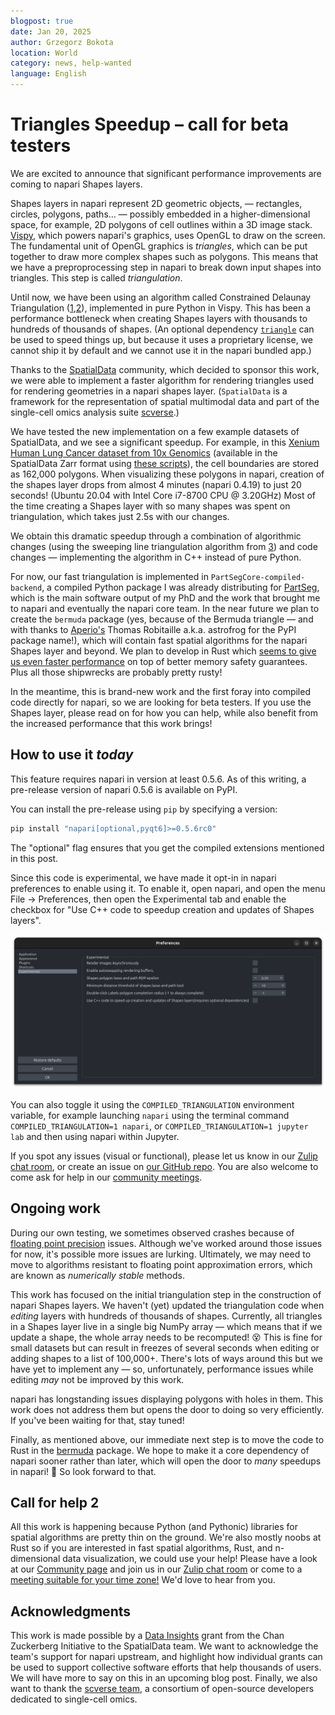 ```yaml
---
blogpost: true
date: Jan 20, 2025
author: Grzegorz Bokota
location: World
category: news, help-wanted
language: English
---
```


# Triangles Speedup – call for beta testers

We are excited to announce that significant performance improvements are coming to napari Shapes layers.

Shapes layers in napari represent 2D geometric objects, — rectangles, circles,
polygons, paths… — possibly embedded in a higher-dimensional space, for
example, 2D polygons of cell outlines within a 3D image stack.
[Vispy](https://vispy.org), which powers napari's graphics, uses OpenGL to draw
on the screen. The fundamental unit of OpenGL graphics is *triangles*, which
can be put together to draw more complex shapes such as polygons. This means
that we have a preproprocessing step in napari to break down input shapes into
triangles. This step is called *triangulation*.

Until now, we have been using an algorithm called Constrained Delaunay
Triangulation
([1](https://doi.org/10.1007/BF01553881),[2](https://www.cs.jhu.edu/~misha/Spring16/Chew87.pdf)),
implemented in pure Python in Vispy. This has been a performance bottleneck
when creating Shapes layers with thousands to hundreds of thousands of shapes.
(An optional dependency [`triangle`](http://www.cs.cmu.edu/~quake/triangle.html)
can be used to speed things up, but because it uses a proprietary license, we
cannot ship it by default and we cannot use it in the napari bundled app.)

Thanks to the [SpatialData](https://spatialdata.scverse.org/) community, which
decided to sponsor this work, we were able to implement a faster algorithm for
rendering triangles used for rendering geometries in a napari shapes layer.
(`SpatialData` is a framework for the representation of spatial multimodal
data and part of the single-cell omics analysis suite
[scverse](https://scverse.org/).)

We have tested the new implementation on a few example datasets of SpatialData,
and we see a significant speedup. For example, in this [Xenium Human Lung
Cancer dataset from 10x
Genomics](https://www.10xgenomics.com/datasets/preview-data-ffpe-human-lung-cancer-with-xenium-multimodal-cell-segmentation-1-standard)
(available in the SpatialData Zarr format using [these
scripts](https://github.com/giovp/spatialdata-sandbox/tree/main/xenium_2.0.0_io)),
the cell boundaries are stored as 162,000 polygons. When visualizing these
polygons in napari, creation of the shapes layer drops from almost 4 minutes
(napari 0.4.19) to just 20 seconds! (Ubuntu 20.04 with Intel Core i7-8700 CPU @
3.20GHz)
Most of the time creating a Shapes layer with so many shapes was spent on
triangulation, which takes just 2.5s with our changes.

We obtain this dramatic speedup through a combination of algorithmic changes
(using the sweeping line triangulation algorithm from
[3](https://doi.org/10.1007/978-3-540-77974-2)) and code changes —
implementing the algorithm in C++ instead of pure Python.

For now, our fast triangulation is implemented in
`PartSegCore-compiled-backend`, a compiled Python package I was already
distributing for [PartSeg](https://partseg.github.io), which is the main
software output of my PhD and the work that brought me to napari and eventually
the napari core team.
In the near future we plan to create the `bermuda` package (yes, because of the
Bermuda triangle — and with thanks to [Aperio's](https://aperiosoftware.com)
Thomas Robitaille a.k.a. astrofrog for the PyPI package name!), which will
contain fast spatial algorithms for the napari Shapes layer and beyond.
We plan to develop in Rust which [seems to give us even faster
performance](https://github.com/napari/bermuda/pull/1) on top of better memory
safety guarantees. Plus all those shipwrecks are probably pretty rusty!

In the meantime, this is brand-new work and the first foray into compiled code
directly for napari, so we are looking for beta testers. If you use the Shapes
layer, please read on for how you can help, while also benefit from the
increased performance that this work brings!

## How to use it *today*

This feature requires napari in version at least 0.5.6. As of this writing, a
pre-release version of napari 0.5.6 is available on PyPI.

You can install the pre-release using `pip` by specifying a version:

```bash
pip install "napari[optional,pyqt6]>=0.5.6rc0"
```

The "optional" flag ensures that you get the compiled extensions mentioned in
this post.

Since this code is experimental, we have made it opt-in in napari preferences
to enable using it. To enable it, open napari, and open the menu File →
Preferences, then open the Experimental tab and enable the checkbox for "Use
C++ code to speedup creation and updates of Shapes layers".

![Experimental settings](images/speedup_triangulate_shapes.png)

You can also toggle it using the `COMPILED_TRIANGULATION` environment variable,
for example launching `napari` using the terminal command
`COMPILED_TRIANGULATION=1 napari`, or `COMPILED_TRIANGULATION=1 jupyter lab`
and then using napari within Jupyter.

If you spot any issues (visual or functional), please let us know in our [Zulip
chat room](https://napari.zulipchat.com/), or create an issue on [our GitHub
repo](https:/github.com/napari/napari/issues). You are also welcome to come ask
for help in our [community
meetings](https://napari.org/dev/community/meeting_schedule.html).

## Ongoing work

During our own testing, we sometimes observed crashes because of
[floating point precision](https://0.30000000000000004.com) issues.
Although we've worked around those issues for now, it's possible more issues
are lurking. Ultimately, we may need to move to algorithms resistant to
floating point approximation errors, which are known as *numerically stable*
methods.

This work has focused on the initial triangulation step in the construction of
napari Shapes layers. We haven't (yet) updated the triangulation code when
*editing* layers with hundreds of thousands of shapes. Currently, all triangles
in a Shapes layer live in a single big NumPy array — which means that if we
update a shape, the whole array needs to be recomputed! 😵 This is fine for
small datasets but can result in freezes of several seconds when editing or
adding shapes to a list of 100,000+. There's lots of ways around this but we
have yet to implement any — so, unfortunately, performance issues while editing
*may* not be improved by this work.

napari has longstanding issues displaying polygons with holes in them. This
work does not address them but opens the door to doing so very efficiently. If
you've been waiting for that, stay tuned!

Finally, as mentioned above, our immediate next step is to move the code to
Rust in the [bermuda](https://github.com/napari/bermuda) package. We hope to
make it a core dependency of napari sooner rather than later, which will open
the door to *many* speedups in napari! 🚀 So look forward to that.

## Call for help 2

All this work is happening because Python (and Pythonic) libraries for spatial
algorithms are pretty thin on the ground. We're also mostly noobs at Rust so if
you are interested in fast spatial algorithms, Rust, and n-dimensional data
visualization, we could use your help! Please have a look at our [Community
page](https://napari.org/stable/community/index.html) and join us in our [Zulip
chat room](https://napari.zulipchat.com) or come to a [meeting suitable for
your time zone!](https://napari.org/stable/community/meeting_schedule.html#meeting-schedule)
We'd love to hear from you.

## Acknowledgments

This work is made possible by a [Data
Insights](https://chanzuckerberg.com/science/programs-resources/cell-science/data-insights/) grant from the Chan Zuckerberg Initiative to
the SpatialData team. We want to acknowledge the team's support for napari
upstream, and highlight how individual grants can be used to support collective
software efforts that help thousands of users. We will have more to say on this
in an upcoming blog post. Finally, we also want to thank the [scverse
team](https://scverse.org/), a consortium of open-source developers dedicated
to single-cell omics.
